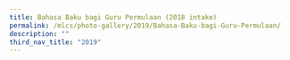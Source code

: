```yaml
---
title: Bahasa Baku bagi Guru Permulaan (2018 intake)
permalink: /mlcs/photo-gallery/2019/Bahasa-Baku-bagi-Guru-Permulaan/
description: ""
third_nav_title: "2019"
---
```

